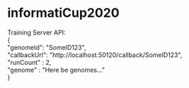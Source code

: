 # informatiCup2020

Training Server API:  
{  
	"genomeId": "SomeID123",  
	"callbackUrl": "http://localhost:50120/callback/SomeID123",  
	"runCount" : 2,  
	"genome" : "Here be genomes..."  
}  
